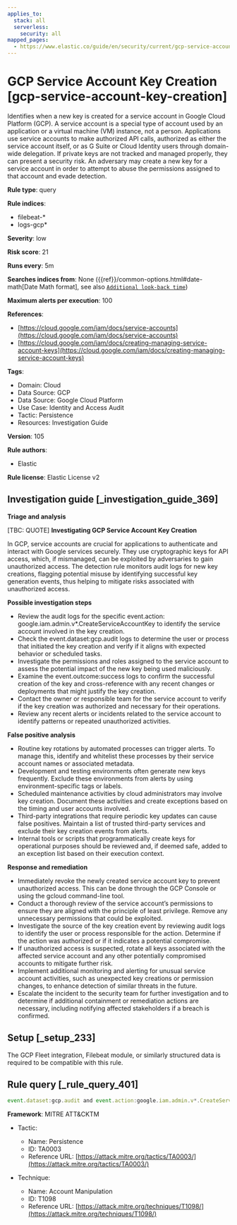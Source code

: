 ```yaml
---
applies_to:
  stack: all
  serverless:
    security: all
mapped_pages:
  - https://www.elastic.co/guide/en/security/current/gcp-service-account-key-creation.html
---
```


# GCP Service Account Key Creation [gcp-service-account-key-creation]

Identifies when a new key is created for a service account in Google Cloud Platform (GCP). A service account is a special type of account used by an application or a virtual machine (VM) instance, not a person. Applications use service accounts to make authorized API calls, authorized as either the service account itself, or as G Suite or Cloud Identity users through domain-wide delegation. If private keys are not tracked and managed properly, they can present a security risk. An adversary may create a new key for a service account in order to attempt to abuse the permissions assigned to that account and evade detection.

**Rule type**: query

**Rule indices**:

* filebeat-*
* logs-gcp*

**Severity**: low

**Risk score**: 21

**Runs every**: 5m

**Searches indices from**: None ({{ref}}/common-options.html#date-math[Date Math format], see also [`Additional look-back time`](docs-content://solutions/security/detect-and-alert/create-detection-rule.md#rule-schedule))

**Maximum alerts per execution**: 100

**References**:

* [https://cloud.google.com/iam/docs/service-accounts](https://cloud.google.com/iam/docs/service-accounts)
* [https://cloud.google.com/iam/docs/creating-managing-service-account-keys](https://cloud.google.com/iam/docs/creating-managing-service-account-keys)

**Tags**:

* Domain: Cloud
* Data Source: GCP
* Data Source: Google Cloud Platform
* Use Case: Identity and Access Audit
* Tactic: Persistence
* Resources: Investigation Guide

**Version**: 105

**Rule authors**:

* Elastic

**Rule license**: Elastic License v2

## Investigation guide [_investigation_guide_369]

**Triage and analysis**

[TBC: QUOTE]
**Investigating GCP Service Account Key Creation**

In GCP, service accounts are crucial for applications to authenticate and interact with Google services securely. They use cryptographic keys for API access, which, if mismanaged, can be exploited by adversaries to gain unauthorized access. The detection rule monitors audit logs for new key creations, flagging potential misuse by identifying successful key generation events, thus helping to mitigate risks associated with unauthorized access.

**Possible investigation steps**

* Review the audit logs for the specific event.action: google.iam.admin.v*.CreateServiceAccountKey to identify the service account involved in the key creation.
* Check the event.dataset:gcp.audit logs to determine the user or process that initiated the key creation and verify if it aligns with expected behavior or scheduled tasks.
* Investigate the permissions and roles assigned to the service account to assess the potential impact of the new key being used maliciously.
* Examine the event.outcome:success logs to confirm the successful creation of the key and cross-reference with any recent changes or deployments that might justify the key creation.
* Contact the owner or responsible team for the service account to verify if the key creation was authorized and necessary for their operations.
* Review any recent alerts or incidents related to the service account to identify patterns or repeated unauthorized activities.

**False positive analysis**

* Routine key rotations by automated processes can trigger alerts. To manage this, identify and whitelist these processes by their service account names or associated metadata.
* Development and testing environments often generate new keys frequently. Exclude these environments from alerts by using environment-specific tags or labels.
* Scheduled maintenance activities by cloud administrators may involve key creation. Document these activities and create exceptions based on the timing and user accounts involved.
* Third-party integrations that require periodic key updates can cause false positives. Maintain a list of trusted third-party services and exclude their key creation events from alerts.
* Internal tools or scripts that programmatically create keys for operational purposes should be reviewed and, if deemed safe, added to an exception list based on their execution context.

**Response and remediation**

* Immediately revoke the newly created service account key to prevent unauthorized access. This can be done through the GCP Console or using the gcloud command-line tool.
* Conduct a thorough review of the service account’s permissions to ensure they are aligned with the principle of least privilege. Remove any unnecessary permissions that could be exploited.
* Investigate the source of the key creation event by reviewing audit logs to identify the user or process responsible for the action. Determine if the action was authorized or if it indicates a potential compromise.
* If unauthorized access is suspected, rotate all keys associated with the affected service account and any other potentially compromised accounts to mitigate further risk.
* Implement additional monitoring and alerting for unusual service account activities, such as unexpected key creations or permission changes, to enhance detection of similar threats in the future.
* Escalate the incident to the security team for further investigation and to determine if additional containment or remediation actions are necessary, including notifying affected stakeholders if a breach is confirmed.


## Setup [_setup_233]

The GCP Fleet integration, Filebeat module, or similarly structured data is required to be compatible with this rule.


## Rule query [_rule_query_401]

```js
event.dataset:gcp.audit and event.action:google.iam.admin.v*.CreateServiceAccountKey and event.outcome:success
```

**Framework**: MITRE ATT&CKTM

* Tactic:

    * Name: Persistence
    * ID: TA0003
    * Reference URL: [https://attack.mitre.org/tactics/TA0003/](https://attack.mitre.org/tactics/TA0003/)

* Technique:

    * Name: Account Manipulation
    * ID: T1098
    * Reference URL: [https://attack.mitre.org/techniques/T1098/](https://attack.mitre.org/techniques/T1098/)



